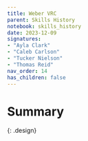 ```yaml
---
title: Weber VRC
parent: Skills History
notebook: skills_history
date: 2023-12-09
signatures:
- "Ayla Clark"
- "Caleb Carlson"
- "Tucker Nielson"
- "Thomas Reid"
nav_order: 14
has_children: false
---
```


# Summary
{: .design}



<canvas id="SkillsHistory" to_date="2023-01-0.9"></canvas>
